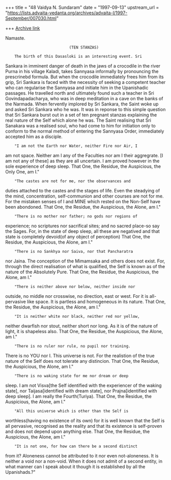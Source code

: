+++
title = "48 Vaidya N. Sundaram"
date = "1997-09-13"
upstream_url = "https://lists.advaita-vedanta.org/archives/advaita-l/1997-September/007030.html"

+++
[Archive link](https://lists.advaita-vedanta.org/archives/advaita-l/1997-September/007030.html)

Namaste.

                                (TEN STANZAS)

        The birth of this Dasasloki is an interesting event. Sri
Sankara in imminent danger of death in the jaws of a crocodile
in the river Purna in his village Kaladi, takes Sannyasa
informally by pronouncing the prescrinebd formula. But when the
crocodile immediately frees him from its grip, Sri Sankara is
faced with the necessity of seeking a competent teacher who can
regularise the Sannyasa and initiate him in the Upanishadic
passages. He travelled north and ultimately found such a teacher
in Sri Govindapadacharya, who was in deep meditation in a cave
on the banks of the Narmada. When fervently implored by Sri
Sankara, the Saint woke up and asked Sri Sankara who he was. It
was in reponse to this simple question that Sri Sankara burst
out in a set of ten pregnant stanzas explaining the real nature
of the Self which alone he was. The Saint realising that Sri
Sanakara was a realised soul, who had come to him for initiation
only to conform to the normal method of entering the Sannyasa Order,
immediately accepted him as a disciple.

        "I am not the Earth nor Water, neither Fire nor Air, I
am not space. Neither am I any of the Faculties nor am I their
aggregrate. [I am not any of these] as they are all uncertain. I
am proved however in the sole experience of deep sleep. That
One, the Residue, the Auspicious, the Only One, am I."

        "The castes are not for me, nor the observances and
duties attached to the castes and the stages of life. Even the
steadying of the mind, concentration, self-communion and other
courses are not for me. For the mistaken senses of I and MINE
which rested on the Non-Self have been abondoned. That One, the
Residue, the Auspicious,  the Alone, am I."

        "There is no mother nor father; no gods nor regions of
experience; no scriptures nor sacrifical sites; and no sacred
place-so say the Sages. For, in the state of deep sleep, all
these are negatived and that state is completely devoid(of any
object of perception) That One, the Residue, the Auspicious, the
Alone, am I."

        "There is no Sankhya nor Saiva, nor that Pancharatra
nor Jaina. The conception of the Mimamsaka and others does not
exist. For, through the direct realisation of what is qualified,
the Self is known as of the nature of the Absolutely Pure. That
One, the Residue, the Auspicious, the Alone, am I."

        "There is neither above nor below, neither inside nor
outside, no middle nor crosswise, no direction, east or west.
For it is all-pervasive like space. It is partless and
homogeneous in its nature. That One, the Residue, the
Auspicious, the Alone, am I."

        "It is neither white nor black, neither red nor yellow,
neither dwarfish nor stout, neither short nor long. As it is of
the nature of light, it is shapeless also. That One, the
Residue, the Auspicious, the Alone, am I."

        "There is no ruler nor rule, no pupil nor training.
There is no YOU nor I. This universe is not. For the realistion
of the true nature of the Self does not tolerate any distincion.
That One, the Residue, the Auspicious, the Alone, am I."

        "There is no waking state for me nor dream or deep
sleep. I am not Visva[the Self identified with the experiencer
of the waking state], nor Taijasa[identified with dream state],
nor Prajna[identified with deep sleep]. I am really the
Fourth(Turiya). That One, the Residue, the Auspicious, the Alone,
am I."

        "All this universe which is other than the Self is
worthless(having no existence of its own) for it is well known
that the Self is all pervasive, recognised as the reality and
that its existence is self-proven and does not depend upon
anything else. That One, the Residue, the Auspicious, the Alone,
am I."

        "It is not one, for how can there be a second distinct
from it? Aloneness cannot be attributed to it nor even
not-aloneness. It is neither a void nor a non-void. When it does
not admit of a second entity, in what manner can I speak about
it though it is established by all the Upanishads.?"

